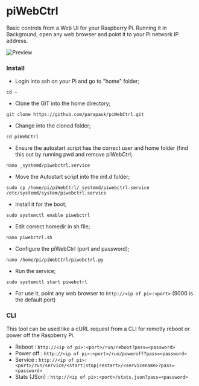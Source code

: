 # piWebCtrl
Basic controls from a Web UI for your Raspberry Pi.
Running it in Background, open any web browser and point it to your Pi network IP address.

![Preview](https://i.imgur.com/mSjWiev.png)

### Install

* Login into ssh on your Pi and go to "home" folder;

`cd ~`

* Clone the GIT into the home directory;

`git clone https://github.com/parapauk/piWebCtrl.git`

* Change into the cloned folder;

`cd piWebCtrl`

* Ensure the autostart script has the correct user and home folder (find this out by running pwd and remove piWebCtrl;

`nano _systemd/piwebctrl.service`

* Move the Autostart script into the init.d folder;

`sudo cp /home/pi/piWebCtrl/_systemd/piwebctrl.service /etc/systemd/system/piwebctrl.service`

* Install it for the boot;

`sudo systemctl enable piwebctrl`

* Edit correct homedir in sh file;

`nano piwebctrl.sh`

* Configure the piWebCtrl (port and password);

`nano /home/pi/piWebCtrl/piwebctrl.py`

* Run the service;

`sudo systemctl start piwebctrl`

* For use it, point any web browser to `http://<ip of pi>:<port>` (9000 is the default port)

### CLI

This tool can be used like a cURL request from a CLI for remotly reboot or power off the Raspberry Pi.

* Reboot : `http://<ip of pi>:<port>/run/reboot?pass=<password>`
* Power off : `http://<ip of pi>:<port>/run/poweroff?pass=<password>`
* Service : `http://<ip of pi>:<port>/run/service/<start|stop|restart>/<servicename>?pass=<password>`
* Stats (JSon) : `http://<ip of pi>:<port>/stats.json?pass=<password>`
